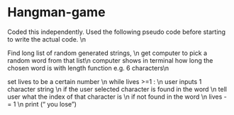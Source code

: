 # Hangman-game
Coded this independently.
Used the following pseudo code before starting to write the actual code. \n

Find long list of random generated strings, \n
get computer to pick a random word from that list\n
computer shows in terminal how long the chosen word is with length function e.g. 6 characters\n

set lives to be a certain number \n
while lives >=1 : \n
 user inputs 1 character string \n
if the user selected character is found in the word \n
	 tell user what the index of that character is \n
    if not found in the word \n
	lives -= 1 \n
print (“ you lose”) 
